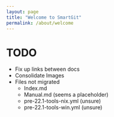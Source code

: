 ```yaml
---
layout: page
title: "Welcome to SmartGit"
permalink: /about/welcome
---
```


# TODO

- Fix up links between docs
- Consolidate Images
- Files not migrated
  - Index.md
  - Manual.md (seems a placeholder)
  - pre-22.1-tools-nix.yml (unsure)
  - pre-22.1-tools-win.yml (unsure)
